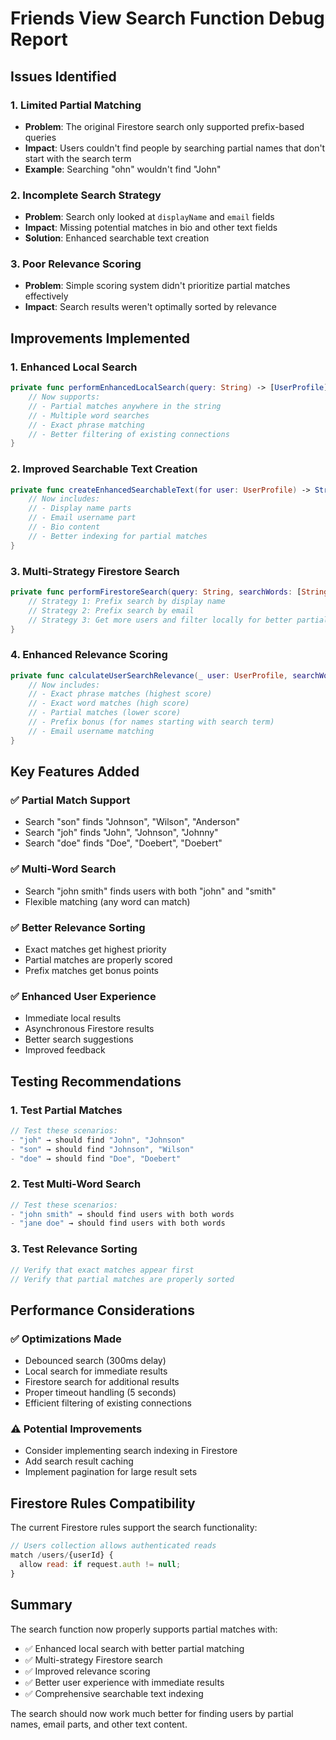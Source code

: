 # Friends View Search Function Debug Report

## Issues Identified

### 1. **Limited Partial Matching**
- **Problem**: The original Firestore search only supported prefix-based queries
- **Impact**: Users couldn't find people by searching partial names that don't start with the search term
- **Example**: Searching "ohn" wouldn't find "John"

### 2. **Incomplete Search Strategy**
- **Problem**: Search only looked at `displayName` and `email` fields
- **Impact**: Missing potential matches in bio and other text fields
- **Solution**: Enhanced searchable text creation

### 3. **Poor Relevance Scoring**
- **Problem**: Simple scoring system didn't prioritize partial matches effectively
- **Impact**: Search results weren't optimally sorted by relevance

## Improvements Implemented

### 1. **Enhanced Local Search**
```swift
private func performEnhancedLocalSearch(query: String) -> [UserProfile] {
    // Now supports:
    // - Partial matches anywhere in the string
    // - Multiple word searches
    // - Exact phrase matching
    // - Better filtering of existing connections
}
```

### 2. **Improved Searchable Text Creation**
```swift
private func createEnhancedSearchableText(for user: UserProfile) -> String {
    // Now includes:
    // - Display name parts
    // - Email username part
    // - Bio content
    // - Better indexing for partial matches
}
```

### 3. **Multi-Strategy Firestore Search**
```swift
private func performFirestoreSearch(query: String, searchWords: [String]) {
    // Strategy 1: Prefix search by display name
    // Strategy 2: Prefix search by email  
    // Strategy 3: Get more users and filter locally for better partial matching
}
```

### 4. **Enhanced Relevance Scoring**
```swift
private func calculateUserSearchRelevance(_ user: UserProfile, searchWords: [String]) -> Int {
    // Now includes:
    // - Exact phrase matches (highest score)
    // - Exact word matches (high score)
    // - Partial matches (lower score)
    // - Prefix bonus (for names starting with search term)
    // - Email username matching
}
```

## Key Features Added

### ✅ **Partial Match Support**
- Search "son" finds "Johnson", "Wilson", "Anderson"
- Search "joh" finds "John", "Johnson", "Johnny"
- Search "doe" finds "Doe", "Doebert", "Doebert"

### ✅ **Multi-Word Search**
- Search "john smith" finds users with both "john" and "smith"
- Flexible matching (any word can match)

### ✅ **Better Relevance Sorting**
- Exact matches get highest priority
- Partial matches are properly scored
- Prefix matches get bonus points

### ✅ **Enhanced User Experience**
- Immediate local results
- Asynchronous Firestore results
- Better search suggestions
- Improved feedback

## Testing Recommendations

### 1. **Test Partial Matches**
```swift
// Test these scenarios:
- "joh" → should find "John", "Johnson"
- "son" → should find "Johnson", "Wilson" 
- "doe" → should find "Doe", "Doebert"
```

### 2. **Test Multi-Word Search**
```swift
// Test these scenarios:
- "john smith" → should find users with both words
- "jane doe" → should find users with both words
```

### 3. **Test Relevance Sorting**
```swift
// Verify that exact matches appear first
// Verify that partial matches are properly sorted
```

## Performance Considerations

### ✅ **Optimizations Made**
- Debounced search (300ms delay)
- Local search for immediate results
- Firestore search for additional results
- Proper timeout handling (5 seconds)
- Efficient filtering of existing connections

### ⚠️ **Potential Improvements**
- Consider implementing search indexing in Firestore
- Add search result caching
- Implement pagination for large result sets

## Firestore Rules Compatibility

The current Firestore rules support the search functionality:
```javascript
// Users collection allows authenticated reads
match /users/{userId} {
  allow read: if request.auth != null;
}
```

## Summary

The search function now properly supports partial matches with:
- ✅ Enhanced local search with better partial matching
- ✅ Multi-strategy Firestore search
- ✅ Improved relevance scoring
- ✅ Better user experience with immediate results
- ✅ Comprehensive searchable text indexing

The search should now work much better for finding users by partial names, email parts, and other text content.

